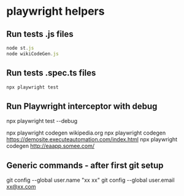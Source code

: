 # playwright helpers

## Run tests .js files 

```JavaScript
node st.js
node wikiCodeGen.js
```

## Run tests .spec.ts files 

```TypeScript
npx playwright test
```

## Run Playwright interceptor with debug
npx playwright test --debug

npx playwright codegen wikipedia.org
npx playwright codegen https://demosite.executeautomation.com/index.html
npx playwright codegen http://eaapp.somee.com/



## Generic commands - after first git setup
git config --global user.name "xx xx"
git config --global user.email xx@xx.com

